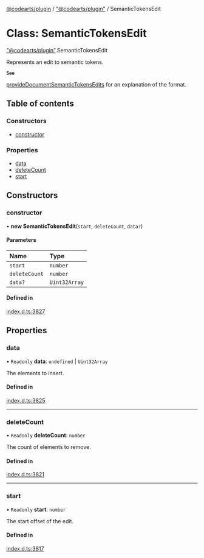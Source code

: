 [@codearts/plugin](../README.md) / ["@codearts/plugin"](../modules/_codearts_plugin_.md) / SemanticTokensEdit

# Class: SemanticTokensEdit

["@codearts/plugin"](../modules/_codearts_plugin_.md).SemanticTokensEdit

Represents an edit to semantic tokens.

**`See`**

[provideDocumentSemanticTokensEdits](../interfaces/codearts_plugin_.DocumentSemanticTokensProvider.md#providedocumentsemantictokensedits) for an explanation of the format.

## Table of contents

### Constructors

- [constructor](codearts_plugin_.SemanticTokensEdit.md#constructor)

### Properties

- [data](codearts_plugin_.SemanticTokensEdit.md#data)
- [deleteCount](codearts_plugin_.SemanticTokensEdit.md#deletecount)
- [start](codearts_plugin_.SemanticTokensEdit.md#start)

## Constructors

### constructor

• **new SemanticTokensEdit**(`start`, `deleteCount`, `data?`)

#### Parameters

| Name | Type |
| :------ | :------ |
| `start` | `number` |
| `deleteCount` | `number` |
| `data?` | `Uint32Array` |

#### Defined in

[index.d.ts:3827](https://github.com/xyz-fish/cloudide-plugin-api/blob/9927cd6/index.d.ts#L3827)

## Properties

### data

• `Readonly` **data**: `undefined` \| `Uint32Array`

The elements to insert.

#### Defined in

[index.d.ts:3825](https://github.com/xyz-fish/cloudide-plugin-api/blob/9927cd6/index.d.ts#L3825)

___

### deleteCount

• `Readonly` **deleteCount**: `number`

The count of elements to remove.

#### Defined in

[index.d.ts:3821](https://github.com/xyz-fish/cloudide-plugin-api/blob/9927cd6/index.d.ts#L3821)

___

### start

• `Readonly` **start**: `number`

The start offset of the edit.

#### Defined in

[index.d.ts:3817](https://github.com/xyz-fish/cloudide-plugin-api/blob/9927cd6/index.d.ts#L3817)
